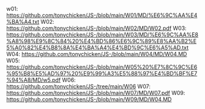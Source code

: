 w01:
https://github.com/tonychicken/JS-/blob/main/W01/MD/%E6%9C%AA%E4%BA%A4.txt
W02:
https://github.com/tonychicken/JS-/blob/main/W02/MD/W02.pdf
W03:
https://github.com/tonychicken/JS-/blob/main/W03/MD/%E6%9C%AA%E8%A8%98%E9%8C%84%20%E4%BD%86%E6%9C%89%E8%AA%B2%E5%A0%82%E4%B8%8A%E4%BA%A4%E4%BD%9C%E6%A5%AD.txt
W04:
https://github.com/tonychicken/JS-/blob/main/W04/MD/W04.MD
W05:
https://github.com/tonychicken/JS-/blob/main/W05%20%E7%8C%9C%E6%95%B8%E5%AD%97%20%E9%99%A3%E5%88%97%E4%BD%BF%E7%94%A8/MD/w5.pdf
W06:
https://github.com/tonychicken/JS-/tree/main/W06
W07:
https://github.com/tonychicken/JS-/blob/main/W07/MD/W07.pdf
W09:
https://github.com/tonychicken/JS-/blob/main/W09/MD/W04.MD
